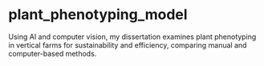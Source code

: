 # plant_phenotyping_model
Using AI and computer vision, my dissertation examines plant phenotyping in vertical farms for sustainability and efficiency, comparing manual and computer-based methods.
